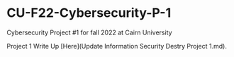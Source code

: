 # CU-F22-Cybersecurity-P-1
Cybersecurity Project #1 for fall 2022 at Cairn University

Project 1 Write Up [Here](Update Information Security Destry Project 1.md).
